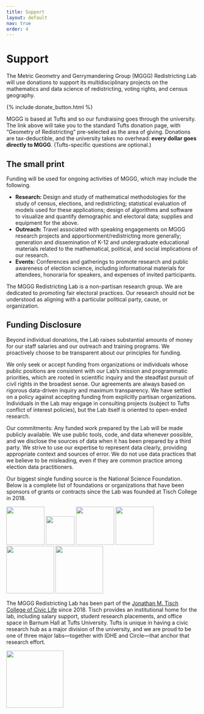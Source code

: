 ```yaml
---
title: Support
layout: default
nav: true
order: 4
---
```


# Support

The Metric Geometry and Gerrymandering Group (MGGG) Redistricting Lab will use donations to support its multidisciplinary projects on the mathematics and data science of redistricting, voting rights, and census geography.

{% include donate_button.html %}

MGGG is based at Tufts and so our fundraising goes through the university. The link above will take you to the standard Tufts donation page, with “Geometry of Redistricting” pre-selected as the area of giving. Donations are tax-deductible, and the university takes no overhead: **every dollar goes directly to MGGG**. (Tufts-specific questions are optional.)


## The small print

Funding will be used for ongoing activities of MGGG, which may include the following.

- **Research:** Design and study of mathematical methodologies for the study of census, elections, and redistricting; statistical evaluation of models used for these applications; design of algorithms and software to visualize and quantify demographic and electoral data; supplies and equipment for the above.
- **Outreach:** Travel associated with speaking engagements on MGGG research projects and apportionment/redistricting more generally; generation and dissemination of K-12 and undergraduate educational materials related to the mathematical, political, and social implications of our research.
- **Events:** Conferences and gatherings to promote research and public awareness of election science, including informational materials for attendees, honoraria for speakers, and expenses of invited participants.
<!-- - **Consulting:** Expert witnessing, scientific/GIS-based evidence collection, and other activities to support legal cases and civic projects for which the geometry of gerrymandering may be relevant. -->

The MGGG Redistricting Lab is a non-partisan research group. We are dedicated to promoting fair electoral practices. Our research should not be understood as aligning with a particular political party, cause, or organization.

## Funding Disclosure

Beyond individual donations, the Lab raises substantial amounts of money for our staff salaries and our outreach and training programs. We proactively choose to be transparent about our principles for funding. 

We only seek or accept funding from organizations or individuals whose public positions are consistent with our Lab’s mission and programmatic priorities, which are rooted in scientific inquiry and the steadfast pursuit of civil rights in the broadest sense. Our agreements are always based on rigorous data-driven inquiry and maximum transparency. We have settled on a policy against accepting funding from explicitly partisan organizations. Individuals in the Lab may engage in consulting projects (subject to Tufts conflict of interest policies), but the Lab itself is oriented to open-ended research.

Our commitments:  Any funded work prepared by the Lab will be made publicly available.  We use public tools, code, and data whenever possible, and we disclose the sources of data when it has been prepared by a third party. We strive to use our expertise to represent data clearly, providing appropriate context and sources of error. We do not use data practices that we believe to be misleading, even if they are common practice among election data practitioners.

Our biggest single funding source is the National Science Foundation. Below is a complete list of foundations or organizations that have been sponsors of grants or contracts since the Lab was founded at Tisch College in 2018. 

<div class="funders">
    <img src="/uploads/funding/Alfred_P._Sloan_Foundation_stacked_logo.png" height="100">
    <img src="/uploads/funding/New-America-logo.png" height="75">
    <img src="/uploads/funding/ground-control-partners-logo.png" height="100">
    <img src="/uploads/funding/med-logo.png" height="100">
    <img src="/uploads/funding/nsf-logo.png" height="125">
    <img src="/uploads/funding/gsoc-logo.png" height="125">
</div>

The MGGG Redistricting Lab has been part of the [Jonathan M. Tisch College of Civic Life](https://tischcollege.tufts.edu/) since 2018.  Tisch provides an institutional home for the lab, including salary support, student research placements, and office space in Barnum Hall at Tufts University. Tufts is unique in having a civic research hub as a major division of the university, and we are proud to be one of three major labs—together with IDHE and Circle—that anchor that research effort. 

<div class="funders">
<img src="/uploads/funding/tisch.png" height="150">
</div>